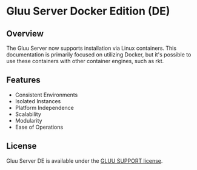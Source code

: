 # Gluu Server Docker Edition (DE)
## Overview
The Gluu Server now supports installation via Linux containers. This documentation is primarily focused on utilizing Docker, but it's possible to use these containers with other container engines, such as rkt.

## Features
- Consistent Environments
- Isolated Instances
- Platform Independence
- Scalability
- Modularity
- Ease of Operations
    
## License

Gluu Server DE is available under the [GLUU SUPPORT license](https://github.com/GluuFederation/gluu-docker/blob/3.1.5/LICENSE).
